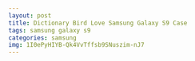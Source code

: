 ```yaml
---
layout: post
title: Dictionary Bird Love Samsung Galaxy S9 Case
tags: samsung galaxy s9
categories: samsung
img: 1I0ePyHIYB-Qk4VvTffsb9SNuszim-nJ7
---
```

